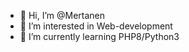 - 👋 Hi, I’m @Mertanen
- 👀 I’m interested in Web-development
- 🌱 I’m currently learning PHP8/Python3

<!---
Mertanen/Mertanen is a ✨ special ✨ repository because its `README.md` (this file) appears on your GitHub profile.
You can click the Preview link to take a look at your changes.
--->
